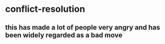 # conflict-resolution

## this has made a lot of people very angry and has been widely regarded as a bad move
